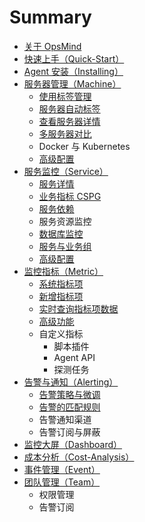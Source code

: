 # Summary

* [关于 OpsMind](README.md)
* [快速上手（Quick-Start）](kuai-sushang-shou-ff08-quick-start.md)
* [Agent 安装（Installing）](agent-installation.md)
* [服务器管理（Machine）](machine-management/README.md)
  * [使用标签管理](machine-management/shi-yong-biao-qian-guan-li.md)
  * [服务器自动标签](machine-management/fu-wu-qi-zi-dong-biao-qian.md)
  * [查看服务器详情](machine-management/cha-kan-fu-wu-qi-xiang-qing.md)
  * [多服务器对比](machine-management/duo-fu-wu-qi-dui-bi.md)
  * Docker 与 Kubernetes
  * [高级配置](machine-management/gao-ji-pei-zhi.md)
* [服务监控（Service）](service-monitor/README.md)
  * [服务详情](service-monitor/fu-wu-zi-dong-fa-xian.md)
  * [业务指标 CSPG](service-monitor/ye-wu-zhi-biao-cspg.md)
  * [服务依赖](service-monitor/fu-wu-yi-lai.md)
  * 服务资源监控
  * [数据库监控](service-monitor/shu-ju-ku-jian-kong.md)
  * [服务与业务组](service-monitor/fu-wu-yu-ye-wu-zu.md)
  * [高级配置](service-monitor/gao-ji-pei-zhi.md)
* [监控指标（Metric）](metrics/README.md)
  * [系统指标项](metrics/xi-tong-zhi-biao-xiang.md)
  * [新增指标项](metrics/xin-zeng-zhi-biao-xiang.md)
  * [实时查询指标项数据](metrics/shi-shi-cha-xun-zhi-biao-xiang-shu-ju.md)
  * [高级功能](metrics/gao-ji-gong-neng.md)
  * 自定义指标
    * 脚本插件
    * Agent API
    * 探测任务
* [告警与通知（Alerting）](alerting/README.md)
  * [告警策略与微调](alerting/gao-jing-ce-lve.md)
  * [告警的匹配规则](alerting/gao-jing-wei-diao.md)
  * 告警通知渠道
  * 告警订阅与屏蔽
* [监控大屏（Dashboard）](dashboard/README.md)
* [成本分析（Cost-Analysis）](cost-analysis/README.md)
* [事件管理（Event）](events/README.md)
* [团队管理（Team）](tuan-dui-guan-li-ff08-team.md)
  * 权限管理
  * 告警订阅

